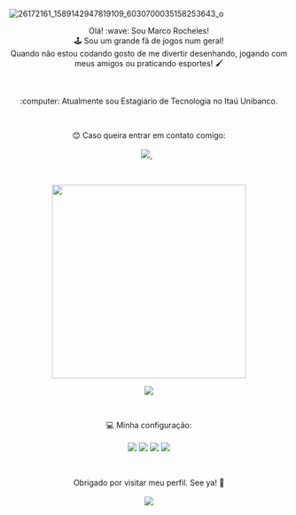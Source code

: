 ![26172161_1589142947819109_6030700035158253643_o](https://user-images.githubusercontent.com/81653024/145266816-4e84b26e-3e57-4b96-adcb-d21024637c01.jpg)

<p align='center'>
  Olá! :wave: Sou Marco Rocheles!<br/>
  🕹️ Sou um grande fã de jogos num geral!<br/>
  Quando não estou codando gosto de me divertir desenhando, jogando com meus amigos ou praticando esportes! 🖌️
</p>

<br/>

<p align='center'>
  :computer: Atualmente sou Estagiário de Tecnologia no Itaú Unibanco.
</p>
<br/>

<p align='center'>
  😊 Caso queira entrar em contato comigo:<br/><br/>
  <a href="https://www.linkedin.com/in/marcorocheles/">
    <img src="https://img.shields.io/badge/linkedin-%230077B5.svg?&style=for-the-badge&logo=linkedin&logoColor=white" />
  </a>&nbsp;&nbsp;
</p>
<br/>

<p align='center'>
  <a href="#"><img src="https://github-readme-stats.vercel.app/api?username=marcorocheles&show_icons=true&count_private=true&theme=ocean_dark" width="350"></a>
</p>

<p align='center'>
  <a href="#"><img src="https://github-readme-stats.vercel.app/api/top-langs/?username=marcorocheles&exclude_repo=cem_clipnet&layout=compact&theme=ocean_dark"></a>
</p>

<br />
<p align='center'>
  💻 Minha configuração:<br/><br/>
  <img src="https://img.shields.io/badge/windows-%230078D6.svg?&style=for-the-badge&logo=windows&logoColor=white" />
  <img src=https://img.shields.io/badge/AMD-Ryzen_5_5600G-ED1C24?style=for-the-badge&logo=amd&logoColor=white />
  <img src="https://img.shields.io/badge/RAM-32GB-%230071C5.svg?&style=for-the-badge&logoColor=white" />
  <img src=https://img.shields.io/badge/NVIDIA-GTX_3080_TI-76B900?style=for-the-badge&logo=nvidia&logoColor=white />
</p>

<br/>
<p align='center'>
  Obrigado por visitar meu perfil. See ya! 👋<br/><br/>
  <a href="#"><img src="https://badges.pufler.dev/visits/marcorocheles/marcorocheles"></a>
</p>    
    
</div>



